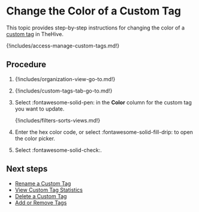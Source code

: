 # Change the Color of a Custom Tag

This topic provides step-by-step instructions for changing the color of a [custom tag](about-custom-tags.md) in TheHive.

{!includes/access-manage-custom-tags.md!}

<h2>Procedure</h2>

1. {!includes/organization-view-go-to.md!}

2. {!includes/custom-tags-tab-go-to.md!}

3. Select :fontawesome-solid-pen: in the **Color** column for the custom tag you want to update.

    {!includes/filters-sorts-views.md!}

4. Enter the hex color code, or select :fontawesome-solid-fill-drip: to open the color picker.

5. Select :fontawesome-solid-check:.

<h2>Next steps</h2>

* [Rename a Custom Tag](rename-a-custom-tag.md)
* [View Custom Tag Statistics](view-custom-tag-statistics.md)
* [Delete a Custom Tag](delete-a-custom-tag.md)
* [Add or Remove Tags](../../../analyst-corner/cases/tags/add-remove-tags.md)